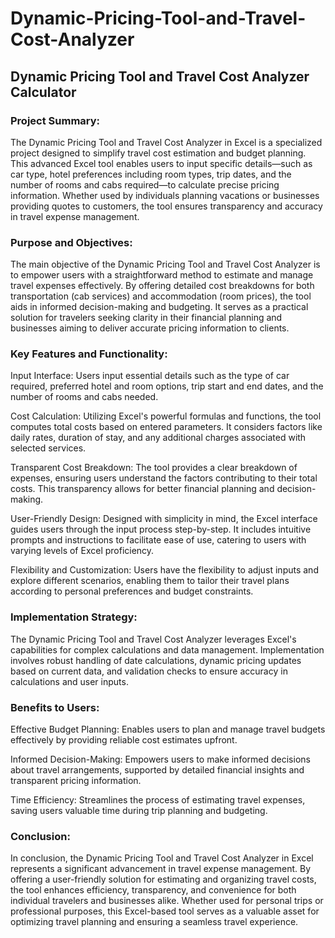 # Dynamic-Pricing-Tool-and-Travel-Cost-Analyzer 
## Dynamic Pricing Tool and Travel Cost Analyzer Calculator

### Project Summary: 

The Dynamic Pricing Tool and Travel Cost Analyzer in Excel is a specialized project designed to simplify travel cost estimation and budget planning. This advanced Excel tool enables users to input specific details—such as car type, hotel preferences including room types, trip dates, and the number of rooms and cabs required—to calculate precise pricing information. Whether used by individuals planning vacations or businesses providing quotes to customers, the tool ensures transparency and accuracy in travel expense management.

### Purpose and Objectives:

The main objective of the Dynamic Pricing Tool and Travel Cost Analyzer is to empower users with a straightforward method to estimate and manage travel expenses effectively. By offering detailed cost breakdowns for both transportation (cab services) and accommodation (room prices), the tool aids in informed decision-making and budgeting. It serves as a practical solution for travelers seeking clarity in their financial planning and businesses aiming to deliver accurate pricing information to clients.

### Key Features and Functionality:

 Input Interface: Users input essential details such as the type of car required, preferred hotel and room options, trip start and end dates, and the number of rooms and cabs needed.

 Cost Calculation: Utilizing Excel's powerful formulas and functions, the tool computes total costs based on entered parameters. It considers factors like daily rates, duration of stay, and any additional charges associated with selected services.

 Transparent Cost Breakdown: The tool provides a clear breakdown of expenses, ensuring users understand the factors contributing to their total costs. This transparency allows for better financial planning and decision-making.

 User-Friendly Design: Designed with simplicity in mind, the Excel interface guides users through the input process step-by-step. It includes intuitive prompts and instructions to facilitate ease of use, catering to users with varying levels of Excel proficiency.

 Flexibility and Customization: Users have the flexibility to adjust inputs and explore different scenarios, enabling them to tailor their travel plans according to personal preferences and budget constraints.

### Implementation Strategy:

The Dynamic Pricing Tool and Travel Cost Analyzer leverages Excel's capabilities for complex calculations and data management. Implementation involves robust handling of date calculations, dynamic pricing updates based on current data, and validation checks to ensure accuracy in calculations and user inputs.

### Benefits to Users:

 Effective Budget Planning: Enables users to plan and manage travel budgets effectively by providing reliable cost estimates upfront.

 Informed Decision-Making: Empowers users to make informed decisions about travel arrangements, supported by detailed financial insights and transparent pricing information.

 Time Efficiency: Streamlines the process of estimating travel expenses, saving users valuable time during trip planning and budgeting.

### Conclusion:

In conclusion, the Dynamic Pricing Tool and Travel Cost Analyzer in Excel represents a significant advancement in travel expense management. By offering a user-friendly solution for estimating and organizing travel costs, the tool enhances efficiency, transparency, and convenience for both individual travelers and businesses alike. Whether used for personal trips or professional purposes, this Excel-based tool serves as a valuable asset for optimizing travel planning and ensuring a seamless travel experience.




